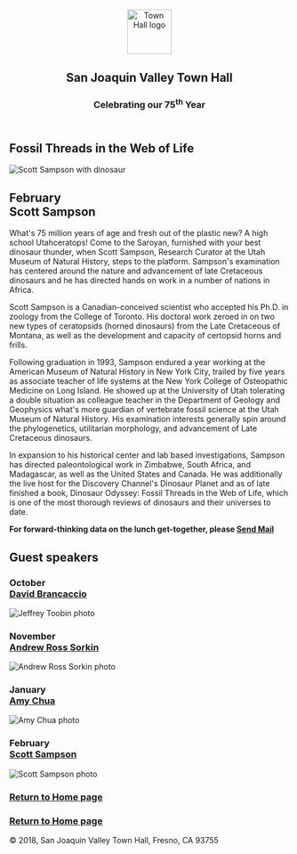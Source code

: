 # <!DOCTYPE html>
<html lang="en">

<head>
<meta charset="utf-8">
<title>San Joaquin Valley Town Hall</title>
<link rel="shortcut icon" href="../images/favicon.ico">
<link rel="stylesheet" href="../styles/normalize.css">
<link rel="stylesheet" href="../styles/c07x_speaker.css">
</head>

<body>
<header>
<img src="../images/town_hall_logo.gif" alt="Town Hall logo" height="80">
<h2>San Joaquin Valley Town Hall</h2>
<h3>Celebrating our <span class="shadow">75<sup>th</sup></span> Year</h3>
</header>
<main>
<section>
<h1>Fossil Threads in the Web of Life</h1>
<article>
<img src="../images/sampson_dinosaur.jpg" alt="Scott Sampson with dinosaur">
<h2>February<br>Scott Sampson</h2>
<p>

What's 75 million years of age and fresh out of the plastic new? A high school Utahceratops! Come to the
Saroyan, furnished with your best dinosaur thunder, when Scott Sampson, Research Curator at the
Utah Museum of Natural History, steps to the platform. Sampson's examination has centered around the
nature and advancement of late Cretaceous dinosaurs and he has directed hands on work in a number
of nations in Africa.</p>
<p>Scott Sampson is a Canadian-conceived scientist who accepted his Ph.D. in zoology from the
College of Toronto. His doctoral work zeroed in on two new types of ceratopsids (horned
dinosaurs) from the Late Cretaceous of Montana, as well as the development and capacity of certopsid
horns and frills.</p>
<p>Following graduation in 1993, Sampson endured a year working at the American Museum of Natural
History in New York City, trailed by five years as associate teacher of life systems at the New
York College of Osteopathic Medicine on Long Island. He showed up at the University of Utah
tolerating a double situation as colleague teacher in the Department of Geology and Geophysics
what's more guardian of vertebrate fossil science at the Utah Museum of Natural History. His examination
interests generally spin around the phylogenetics, utilitarian morphology, and advancement of
Late Cretaceous dinosaurs.</p>
<p>In expansion to his historical center and lab based investigations, Sampson has directed paleontological
work in Zimbabwe, South Africa, and Madagascar, as well as the United States and Canada. He was
additionally the live host for the Discovery Channel's Dinosaur Planet and as of late finished a book,
Dinosaur Odyssey: Fossil Threads in the Web of Life, which is one of the most
thorough reviews of dinosaurs and their universes to date.</p>
<p><b>
For forward-thinking data on the lunch get-together, please
<a href="mailto:eleanor@townhall.com?cc=georgia@townhall.com&Subject=Scott Sampson lunch meeting" target="_top">Send Mail</a>
</b>
</p>
</article>

</section>

<aside>
<h2>Guest speakers</h2>
<h3>October<br><a href="brancaccio.html">David Brancaccio</a></h3>
<img src="../pictures/brancaccio75.jpg" alt="Jeffrey Toobin photo">
<h3>November<br><a href="#">Andrew Ross Sorkin</a></h3>
<img src="../pictures/sorkin75.jpg" alt="Andrew Ross Sorkin photo">
<h3>January<br><a href="#">Amy Chua</a></h3>
<img src="../pictures/chua75.jpg" alt="Amy Chua photo">
<h3>February<br><a href="c07x_toobin.html">Scott Sampson</a></h3>
<img src="../pictures/sampson75.jpg" alt="Scott Sampson photo">
<h3><a href="../index.html">Return to Home page</a></h3>

<h3><a href="../index.html">Return to Home page</a></h3>
</aside>
</main>
<footer>
<p>&copy; 2018, San Joaquin Valley Town Hall, Fresno, CA 93755</p>
</footer>
</body>
</html>
